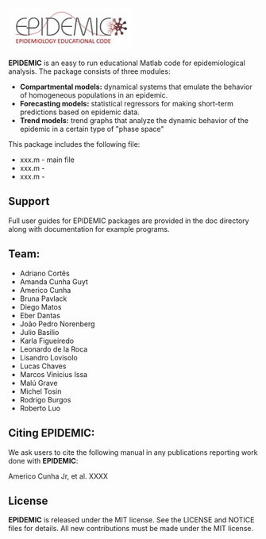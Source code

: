 <img src="logo/EPIDEMIC_Logo.png" width="50%">

**EPIDEMIC** is an easy to run educational Matlab code for epidemiological analysis. The package consists of three modules: 

- **Compartmental models:** dynamical systems that emulate the behavior of homogeneous populations in an epidemic. 
- **Forecasting models:** statistical regressors for making short-term predictions based on epidemic data.
- **Trend models:** trend graphs that analyze the dynamic behavior of the epidemic in a certain type of "phase space"


This package includes the following file:

- xxx.m - main file 
- xxx.m - 
- xxx.m - 

## Support

Full user guides for EPIDEMIC packages are provided in the doc directory along with documentation for example programs.

## Team:

- Adriano Cortês
- Amanda Cunha Guyt
- Americo Cunha
- Bruna Pavlack
- Diego Matos
- Eber Dantas
- João Pedro Norenberg
- Julio Basilio
- Karla Figueiredo
- Leonardo de la Roca
- Lisandro Lovisolo
- Lucas Chaves
- Marcos Vinicius Issa
- Malú Grave
- Michel Tosin
- Rodrigo Burgos
- Roberto Luo

## Citing EPIDEMIC:

We ask users to cite the following manual in any publications reporting work done with **EPIDEMIC**:

Americo Cunha Jr, et al. XXXX

## License

**EPIDEMIC** is released under the MIT license. See the LICENSE and NOTICE files for details. All new contributions must be made under the MIT license.
